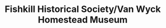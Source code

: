 ---
layout: repo
title: "Fishkill Historical Society/Van Wyck Homestead Museum"
id: 19854
permalink: repos/19854/
---